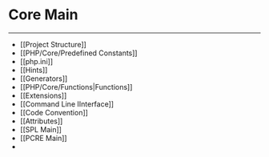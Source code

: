 # Core Main
***
- [[Project Structure]]
- [[PHP/Core/Predefined Constants]]
- [[php.ini]]
- [[Hints]]
- [[Generators]]
- [[PHP/Core/Functions|Functions]]
- [[Extensions]]
- [[Command Line IInterface]]
- [[Code Convention]]
- [[Attributes]]
- [[SPL Main]]
- [[PCRE Main]]
- 